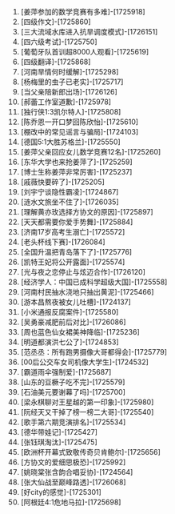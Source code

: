 
1. [姜萍参加的数学竞赛有多难]-[1725918]
1. [四级作文]-[1725860]
1. [三大流域水库进入抗旱调度模式]-[1726151]
1. [四六级考试]-[1725750]
1. [葡萄牙队首训超8000人观看]-[1725619]
1. [四级翻译]-[1725868]
1. [河南旱情何时缓解]-[1725298]
1. [杨梅里的虫子已老实]-[1725717]
1. [当父亲陪新郎出场]-[1726126]
1. [郝蕾工作室道歉]-[1725978]
1. [独行侠1:3凯尔特人]-[1725808]
1. [陈乔恩一开口梦回陈欣怡]-[1725610]
1. [棚改中的常见谣言与骗局]-[1724103]
1. [德国5:1大胜苏格兰]-[1725550]
1. [姜萍父亲回应女儿数学竞赛12名]-[1725260]
1. [东华大学也来抢姜萍了]-[1725259]
1. [博士生称姜萍非常厉害]-[1725237]
1. [戚薇快要碎了]-[1725205]
1. [刘宇宁谈隐性霸凌]-[1724867]
1. [涟水文旅坐不住了]-[1726035]
1. [理解黄亦玫选择方协文的原因]-[1725897]
1. [天天都需要你爱手势舞]-[1725884]
1. [济南17岁高考生溺亡]-[1725572]
1. [老头杯线下赛]-[1726084]
1. [全国升温把青岛落下了]-[1725776]
1. [凯特王妃将公开露面]-[1725574]
1. [光与夜之恋停止与炫迈合作]-[1726120]
1. [经济学人：中国已成科学超级大国]-[1725558]
1. [河南村民抽水浇地只抽出黄泥]-[1725466]
1. [游本昌熬夜被女儿吐槽]-[1724137]
1. [小米通报反腐案件]-[1725580]
1. [吴勇豪减肥前后对比]-[1726086]
1. [周也蓝色仙女裙美神降临]-[1725236]
1. [明道都演洪七公了]-[1724853]
1. [范丞丞：所有跑男摄像大哥都得会]-[1725779]
1. [00后公交车女司机像大学生]-[1724532]
1. [霸道雨伞强制爱]-[1725687]
1. [山东的豆橛子吃不完]-[1725579]
1. [石油美元要谢幕了吗]-[1725700]
1. [梁永棋聊对王星越的第一印象]-[1725980]
1. [阮经天又干掉了榜一榜二大哥]-[1725540]
1. [歌手第六期竞演排名]-[1725534]
1. [德华带娃记]-[1725427]
1. [张钰琪淘汰]-[1725475]
1. [欧洲杯开幕式致敬传奇贝肯鲍尔]-[1725656]
1. [方协文的爱细思极恐]-[1725992]
1. [姚晓棠张含韵合唱妥协]-[1724564]
1. [张大仙战至巅峰路透]-[1726068]
1. [好city的感觉]-[1725301]
1. [阿根廷4:1危地马拉]-[1725698]